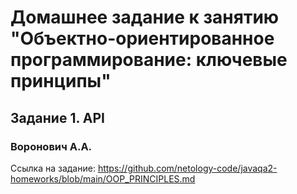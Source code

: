 # Домашнее задание к занятию "Объектно-ориентированное программирование: ключевые принципы"
## Задание 1. API
### Воронович А.А.

Ссылка на задание: https://github.com/netology-code/javaqa2-homeworks/blob/main/OOP_PRINCIPLES.md
